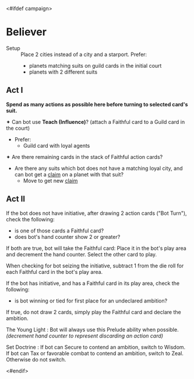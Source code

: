 <#ifdef campaign>
# Believer

<dt>Setup</dt>
<dd>
Place 2 cities instead of a city and a starport. Prefer:
<ul>
<li>planets matching suits on guild cards in the initial court</li>
<li>planets with 2 different suits</li>
</ul>
</dd>

## Act I

**Spend as many actions as possible here before turning to selected card's suit.**

✦ Can bot use **Teach (Influence)**? (attach a Faithful card to a Guild card in the court)

- Prefer:
	- Guild card with loyal agents

✦ Are there remaining cards in the stack of Faithful action cards?

- Are there any suits which bot does not have a matching loyal city, and can bot get a <ins>claim</ins> on a planet with that suit?
	- Move to get new <ins>claim</ins>

## Act II

If the bot does not have initiative, after drawing 2 action cards ("Bot Turn"), check the following:

- is one of those cards a Faithful card?
- does bot's hand counter show 2 or greater?

If both are true, bot will take the Faithful card:
Place it in the bot's play area and decrement the hand counter.
Select the other card to play.

When checking for bot seizing the initiative, subtract 1 from the die roll for each Faithful card in the bot's play area.

If the bot has initiative, and has a Faithful card in its play area, check the following:

- is bot winning or tied for first place for an undeclared ambition?

If true, do not draw 2 cards, simply play the Faithful card and declare the ambition.

The Young Light
: Bot will always use this Prelude ability when possible. *(decrement hand counter to represent discarding an action card)*

Set Doctrine
: If bot can Secure to contend an ambition, switch to Wisdom. If bot can Tax or favorable combat to contend an ambition, switch to Zeal. Otherwise do not switch.

<div class="pagebreak"> </div>
<#endif>